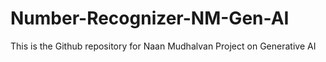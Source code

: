 # Number-Recognizer-NM-Gen-AI
This is the Github repository for Naan Mudhalvan Project on Generative AI
